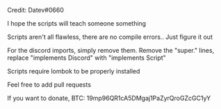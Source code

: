Credit: Datev#0660

I hope the scripts will teach someone something

Scripts aren't all flawless, there are no compile errors.. Just figure it out

For the discord imports, simply remove them. Remove the "super." lines, replace "implements Discord" with "implements Script"

Scripts require lombok to be properly installed

Feel free to add pull requests

If you want to donate, BTC: 19mp96QR1cA5DMgaj1PaZyrQroGZcGC1yY
